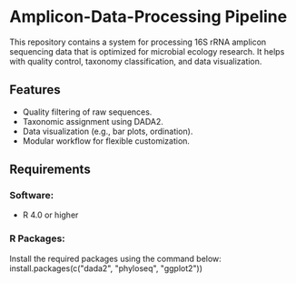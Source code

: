 # Amplicon-Data-Processing Pipeline

This repository contains a system for processing 16S rRNA amplicon sequencing data that is optimized for microbial ecology research. It helps with quality control, taxonomy classification, and data visualization.

## Features
- Quality filtering of raw sequences.
- Taxonomic assignment using DADA2.
- Data visualization (e.g., bar plots, ordination).
- Modular workflow for flexible customization.

## Requirements

### Software:
- R 4.0 or higher

### R Packages:
Install the required packages using the command below:
install.packages(c("dada2", "phyloseq", "ggplot2"))
